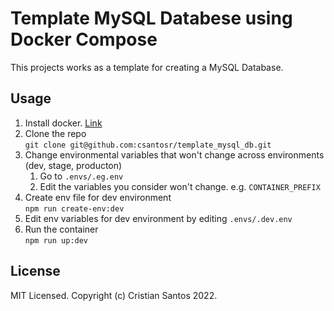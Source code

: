 # Template MySQL Databese using Docker Compose

This projects works as a template for creating a MySQL Database.

## Usage
1. Install docker. [Link](https://docs.docker.com/get-docker/)
1. Clone the repo  
  ```git clone git@github.com:csantosr/template_mysql_db.git```
1. Change environmental variables that won't change across environments (dev, stage, producton)
   1. Go to `.envs/.eg.env`
   2. Edit the variables you consider won't change. e.g. `CONTAINER_PREFIX`
2. Create env file for dev environment  
  ```npm run create-env:dev```
1. Edit env variables for dev environment by editing `.envs/.dev.env`
2. Run the container  
  ```npm run up:dev```

## License
MIT Licensed. Copyright (c) Cristian Santos 2022.